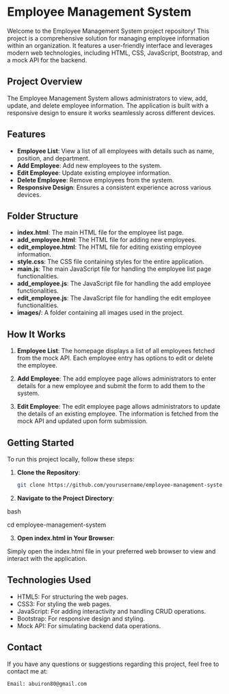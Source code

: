# Employee Management System

Welcome to the Employee Management System project repository! This project is a comprehensive solution for managing employee information within an organization. It features a user-friendly interface and leverages modern web technologies, including HTML, CSS, JavaScript, Bootstrap, and a mock API for the backend.

## Project Overview

The Employee Management System allows administrators to view, add, update, and delete employee information. The application is built with a responsive design to ensure it works seamlessly across different devices.

## Features

- **Employee List**: View a list of all employees with details such as name, position, and department.
- **Add Employee**: Add new employees to the system.
- **Edit Employee**: Update existing employee information.
- **Delete Employee**: Remove employees from the system.
- **Responsive Design**: Ensures a consistent experience across various devices.

## Folder Structure

- **index.html**: The main HTML file for the employee list page.
- **add_employee.html**: The HTML file for adding new employees.
- **edit_employee.html**: The HTML file for editing existing employee information.
- **style.css**: The CSS file containing styles for the entire application.
- **main.js**: The main JavaScript file for handling the employee list page functionalities.
- **add_employee.js**: The JavaScript file for handling the add employee functionalities.
- **edit_employee.js**: The JavaScript file for handling the edit employee functionalities.
- **images/**: A folder containing all images used in the project.

## How It Works

1. **Employee List**: The homepage displays a list of all employees fetched from the mock API. Each employee entry has options to edit or delete the employee.

2. **Add Employee**: The add employee page allows administrators to enter details for a new employee and submit the form to add them to the system.

3. **Edit Employee**: The edit employee page allows administrators to update the details of an existing employee. The information is fetched from the mock API and updated upon form submission.

## Getting Started

To run this project locally, follow these steps:

1. **Clone the Repository**:
   ```bash
   git clone https://github.com/yourusername/employee-management-system.git

2. **Navigate to the Project Directory**:

bash

cd employee-management-system

3. **Open index.html in Your Browser**:

 Simply open the index.html file in your preferred web browser to view and interact with the application.

 ## Technologies Used

 - HTML5: For structuring the web pages.
 - CSS3: For styling the web pages.
 - JavaScript: For adding interactivity and handling CRUD operations.
 - Bootstrap: For responsive design and styling.
 - Mock API: For simulating backend data operations.

 ## Contact
  
   If you have any questions or suggestions regarding this project, feel free to contact me at:

    Email: abuiron80@gmail.com

